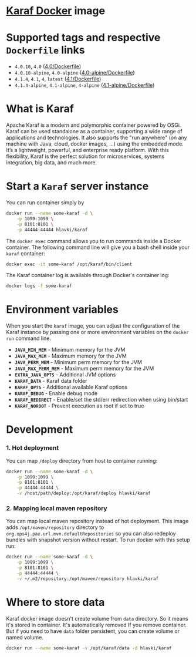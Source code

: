 # [Karaf Docker](https://hub.docker.com/r/hlavki/karaf/) image

# Supported tags and respective `Dockerfile` links

 - `4.0.10`, `4.0` ([4.0/Dockerfile](https://github.com/hlavki/docker-karaf/blob/master/karaf/4.0/Dockerfile))
 - `4.0.10-alpine`, `4.0-alpine` ([4.0-alpine/Dockerfile](https://github.com/hlavki/docker-karaf/blob/master/karaf/4.0-alpine/Dockerfile))
 - `4.1.4`, `4.1`, `4`, `latest` ([4.1/Dockerfile](https://github.com/hlavki/docker-karaf/blob/master/karaf/4.1/Dockerfile))
 - `4.1.4-alpine`, `4.1-alpine`, `4-alpine` ([4.1-alpine/Dockerfile](https://github.com/hlavki/docker-karaf/blob/master/karaf/4.1-alpine/Dockerfile))

# What is Karaf

Apache Karaf is a modern and polymorphic container powered by OSGi. Karaf can be used standalone as a container, supporting a wide range of applications and technologies. It also supports the "run anywhere" (on any machine with Java, cloud, docker images, …​) using the embedded mode. It’s a lightweight, powerful, and enterprise ready platform. With this flexibility, Karaf is the perfect solution for microservices, systems integration, big data, and much more.

# Start a `Karaf` server instance

You can run container simply by

```bash
docker run --name some-karaf -d \
    -p 1099:1099 \
    -p 8101:8101 \
    -p 44444:44444 hlavki/karaf
```

The `docker exec` command allows you to run commands inside a Docker container. The following command line will give you a bash shell inside your `karaf` container:

```bash
docker exec -it some-karaf /opt/karaf/bin/client
```

The Karaf container log is available through Docker's container log:
```bash
docker logs -f some-karaf
```

# Environment variables

When you start the `karaf` image, you can adjust the configuration of the Karaf instance by passing one or more environment variables on the `docker run` command line.

 - **`JAVA_MIN_MEM`** - Minimum memory for the JVM
 - **`JAVA_MAX_MEM`** - Maximum memory for the JVM
 - **`JAVA_PERM_MEM`** - Minimum perm memory for the JVM
 - **`JAVA_MAX_PERM_MEM`** - Maximum perm memory for the JVM
 - **`EXTRA_JAVA_OPTS`** - Additional JVM options
 - **`KARAF_DATA`** - Karaf data folder
 - **`KARAF_OPTS`** - Additional available Karaf options
 - **`KARAF_DEBUG`** - Enable debug mode
 - **`KARAF_REDIRECT`** - Enable/set the std/err redirection when using bin/start
 - **`KARAF_NOROOT`** - Prevent execution as root if set to true

# Development

### 1. Hot deployment
You can map `/deploy` directory from host to container running:
```bash
docker run --name some-karaf -d \
    -p 1099:1099 \
    -p 8101:8101 \
    -p 44444:44444 \
    -v /host/path/deploy:/opt/karaf/deploy hlavki/karaf
```

### 2. Mapping local maven repository
You can map local maven repository instead of hot deployment. This image adds `/opt/maven/repository` directory to `org.ops4j.pax.url.mvn.defaultRepositories` so you can also redeploy bundles with snapshot version without restart. To run docker with this setup run:
```bash
docker run --name some-karaf -d \
    -p 1099:1099 \
    -p 8101:8101 \
    -p 44444:44444 \
    -v ~/.m2/repository:/opt/maven/repository hlavki/karaf
```

# Where to store data
Karaf docker image doesn't create volume from `data` directory. So it means it's stored in container. It's automatically removed If you remove container. But if you need to have `data` folder persistent, you can create volume or named volume.

```bash
docker run --name some-karaf -v /opt/karaf/data -d hlavki/karaf
```

